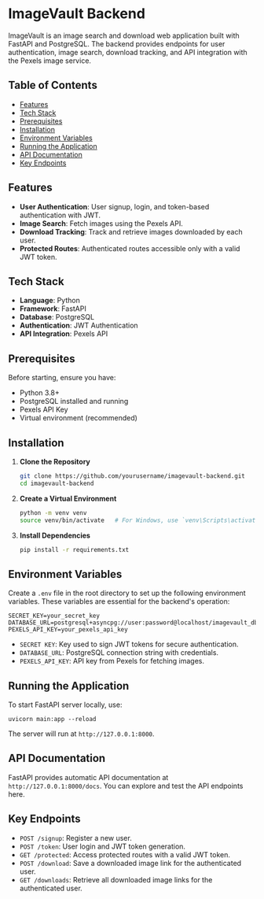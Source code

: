 # ImageVault Backend

ImageVault is an image search and download web application built with FastAPI and PostgreSQL. The backend provides endpoints for user authentication, image search, download tracking, and API integration with the Pexels image service.

## Table of Contents
- [Features](#features)
- [Tech Stack](#tech-stack)
- [Prerequisites](#prerequisites)
- [Installation](#installation)
- [Environment Variables](#environment-variables)
- [Running the Application](#running-the-application)
- [API Documentation](#api-documentation)
- [Key Endpoints](#key-endpoints)


## Features

- **User Authentication**: User signup, login, and token-based authentication with JWT.
- **Image Search**: Fetch images using the Pexels API.
- **Download Tracking**: Track and retrieve images downloaded by each user.
- **Protected Routes**: Authenticated routes accessible only with a valid JWT token.

## Tech Stack

- **Language**: Python
- **Framework**: FastAPI
- **Database**: PostgreSQL
- **Authentication**: JWT Authentication
- **API Integration**: Pexels API

## Prerequisites

Before starting, ensure you have:

- Python 3.8+
- PostgreSQL installed and running
- Pexels API Key
- Virtual environment (recommended)

## Installation

1. **Clone the Repository**

    ```bash
    git clone https://github.com/yourusername/imagevault-backend.git
    cd imagevault-backend
    ```

2. **Create a Virtual Environment**

    ```bash
    python -m venv venv
    source venv/bin/activate   # For Windows, use `venv\Scripts\activate`
    ```

3. **Install Dependencies**

    ```bash
    pip install -r requirements.txt
    ```

## Environment Variables

Create a `.env` file in the root directory to set up the following environment variables. These variables are essential for the backend's operation:

```plaintext
SECRET_KEY=your_secret_key
DATABASE_URL=postgresql+asyncpg://user:password@localhost/imagevault_db
PEXELS_API_KEY=your_pexels_api_key
```
- `SECRET KEY`: Key used to sign JWT tokens for secure authentication.
- `DATABASE_URL`: PostgreSQL connection string with credentials.
- `PEXELS_API_KEY`: API key from Pexels for fetching images.

## Running the Application

To start FastAPI server locally, use:

```plaintext
uvicorn main:app --reload
```

The server will run at `http://127.0.0.1:8000`.

## API Documentation

FastAPI provides automatic API documentation at `http://127.0.0.1:8000/docs`. You can explore and test the API endpoints here.

## Key Endpoints

- `POST /signup`: Register a new user.
- `POST /token`: User login and JWT token generation.
- `GET /protected`: Access protected routes with a valid JWT token.
- `POST /download`: Save a downloaded image link for the authenticated user.
- `GET /downloads`: Retrieve all downloaded image links for the authenticated user.
  
